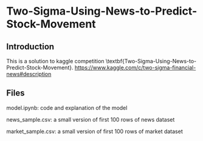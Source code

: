 # Two-Sigma-Using-News-to-Predict-Stock-Movement

## Introduction
This is a solution to kaggle competition \textbf{Two-Sigma-Using-News-to-Predict-Stock-Movement}.
https://www.kaggle.com/c/two-sigma-financial-news#description

## Files

model.ipynb: code and explanation of the model

news_sample.csv: a small version of first 100 rows of news dataset

market_sample.csv: a small version of first 100 rows of market dataset

